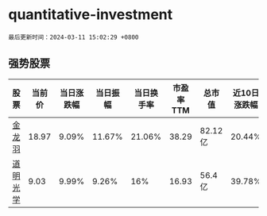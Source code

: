 # quantitative-investment

`最后更新时间：2024-03-11 15:02:29 +0800`

## 强势股票

|股票|当前价|当日涨跌幅|当日振幅|当日换手率|市盈率TTM|总市值|近10日涨跌幅|
|----|----|----|----|----|----|----|----|
|[金龙羽](https://xueqiu.com/S/SZ002882)|18.97|9.09%|11.67%|21.06%|38.29|82.12亿|20.44%|
|[道明光学](https://xueqiu.com/S/SZ002632)|9.03|9.99%|9.26%|16%|16.93|56.4亿|39.78%|
